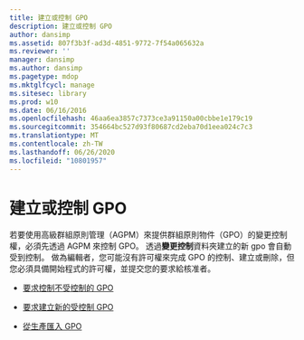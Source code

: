```yaml
---
title: 建立或控制 GPO
description: 建立或控制 GPO
author: dansimp
ms.assetid: 807f3b3f-ad3d-4851-9772-7f54a065632a
ms.reviewer: ''
manager: dansimp
ms.author: dansimp
ms.pagetype: mdop
ms.mktglfcycl: manage
ms.sitesec: library
ms.prod: w10
ms.date: 06/16/2016
ms.openlocfilehash: 46aa6ea3857c7373ce3a91150a00cbbe1e179c19
ms.sourcegitcommit: 354664bc527d93f80687cd2eba70d1eea024c7c3
ms.translationtype: MT
ms.contentlocale: zh-TW
ms.lasthandoff: 06/26/2020
ms.locfileid: "10801957"
---
```

# 建立或控制 GPO


若要使用高級群組原則管理（AGPM）來提供群組原則物件（GPO）的變更控制權，必須先透過 AGPM 來控制 GPO。 透過**變更控制**資料夾建立的新 gpo 會自動受到控制。 做為編輯者，您可能沒有許可權來完成 GPO 的控制、建立或刪除，但您必須具備開始程式的許可權，並提交您的要求給核准者。

-   [要求控制不受控制的 GPO](request-control-of-an-uncontrolled-gpo-agpm40.md)

-   [要求建立新的受控制 GPO](request-the-creation-of-a-new-controlled-gpo-agpm40.md)

-   [從生產匯入 GPO](import-a-gpo-from-production-agpm40-ed.md)

 

 





